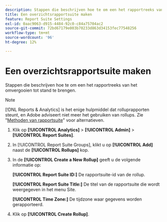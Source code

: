 ```yaml
---
description: Stappen die beschrijven hoe te om een het rapportreeks van het omvergooien tot stand te brengen.
title: Een overzichtsrapportsuite maken
feature: Report Suite Settings
exl-id: 0aac9063-d915-4484-92c0-c84a75704ac2
source-git-commit: 72bd67179e003b70233d863d34153fec77548256
workflow-type: tm+mt
source-wordcount: '96'
ht-degree: 12%

---
```


# Een overzichtsrapportsuite maken

Stappen die beschrijven hoe te om een het rapportreeks van het omvergooien tot stand te brengen.

>[!NOTE]
>
>[!DNL Reports & Analytics] is het enige hulpmiddel dat rolluprapporten steunt, en Adobe adviseert niet meer het gebruiken van rollups. Zie &quot;[Methoden van rapportsuite](https://experienceleague.adobe.com/docs/analytics/admin/manage-report-suites/rollup-report-suite.html)&quot; voor alternatieven.

1. Klik op **[!UICONTROL Analytics]** > **[!UICONTROL Admin]** > **[!UICONTROL Report Suites]**.
1. In [!UICONTROL Report Suite Groups], klikt u op **[!UICONTROL Add]** naast de **[!UICONTROL Rollups]** kop.
1. In de **[!UICONTROL Create a New Rollup]** geeft u de volgende informatie op:

   **[!UICONTROL Report Suite ID:]** De rapportsuite-id van de rollup.

   **[!UICONTROL Report Suite Title:]** De titel van de rapportsuite die wordt weergegeven in het menu Site.

   **[!UICONTROL Time Zone:]** De tijdzone waar gegevens worden gerapporteerd.
1. Klik op **[!UICONTROL Create Rollup]**.
